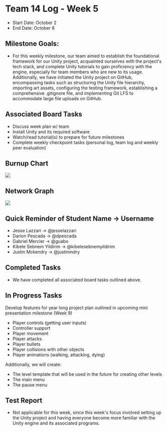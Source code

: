 # Team 14 Log - Week 5
- Start Date: October 2
- End Date: October 8

## Milestone Goals:
- For this weekly milestone, our team aimed to establish the foundational framework for our Unity project, acquainted ourselves with the project's tech stack, and complete Unity tutorials to gain proficiency with the engine, especially for team members who are new to its usage. Additionally, we have initiated the Unity project on GitHub, encompassing tasks such as structuring the Unity file hierarchy, importing art assets, configuring the testing framework, establishing a comprehensive .gitignore file, and implementing Git LFS to accommodate large file uploads on GitHub.

## Associated Board Tasks
- Discuss week plan w/ team
- Install Unity and its required software
- Watch/read tutorial(s) to prepare for future milestones
- Complete weekly checkpoint tasks (personal log, team log and weekly peer evaluation)

## Burnup Chart
![](screenshots/burnup_chart_week5.JPG)

## Network Graph
![](screenshots/network_graph_week5.JPG)

## Quick Reminder of Student Name → Username
- Jesse Lazzari → @jesselazzari
- Darion Pescada → @dpescada
- Gabriel Mercier → @guabo
- Kibele Sebnem Yildirim → @kibelesebnemyildirim
- Justin Mckendry → @justinmdry

## Completed Tasks
- We have completed all associated board tasks outlined above. 

## In Progress Tasks
Develop features for year long project plan outlined in upcoming mini presentation milestone (Week 9)
- Player controls (getting user inputs)
- Controller support
- Player movement
- Player attacks
- Player bullets
- Player collisions with other objects
- Player animations (walking, attacking, dying)

Additionally, we will create:
- The level template that will be used in the future for creating other levels
- The main menu
- The pause menu

## Test Report 
- Not applicable for this week, since this week's focus involved setting up the Unity project and having everyone become more familiar with the Unity engine and its associated programs. 

